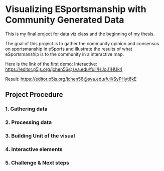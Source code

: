 # Visualizing ESportsmanship with Community Generated Data
This is my final project for data viz class and the beginning of my thesis.

The goal of this project is to gather the community opinion and consensus on sportsmanship in eSports and illustrate the results of what eSportsmanship is to the community in a interactive map.

Here is the link of the first demo:
Interactive: https://editor.p5js.org/jchen56@sva.edu/full/HJoJ1HUk4 

Result: https://editor.p5js.org/jchen56@sva.edu/full/SyPHyt8kE

## Project Procedure
### 1. Gathering data

### 2. Processing data

### 3. Building Unit of the visual

### 4. Interactive elements

### 5. Challenge & Next steps
